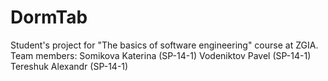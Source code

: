 # DormTab
Student's project for "The basics of software engineering" course at ZGIA.  Team members: Somikova Katerina (SP-14-1) Vodeniktov Pavel (SP-14-1) Tereshuk Alexandr (SP-14-1)
